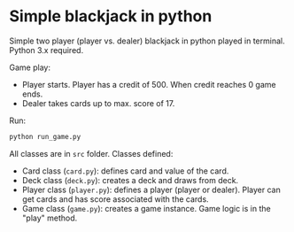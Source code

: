 # Simple blackjack in python

Simple two player (player vs. dealer) blackjack in python played in terminal. Python 3.x required.

Game play:
- Player starts. Player has a credit of 500. When credit reaches 0 game ends.
- Dealer takes cards up to max. score of 17. 

Run: 
```bash
python run_game.py
```

All classes are in ```src``` folder. Classes defined:
- Card class (```card.py```): defines card and value of the card.
- Deck class (```deck.py```): creates a deck and draws from deck.
- Player class (```player.py```): defines a player (player or dealer). Player can get cards and has score associated with the cards. 
- Game class (```game.py```): creates a game instance. Game logic is in the "play" method.


